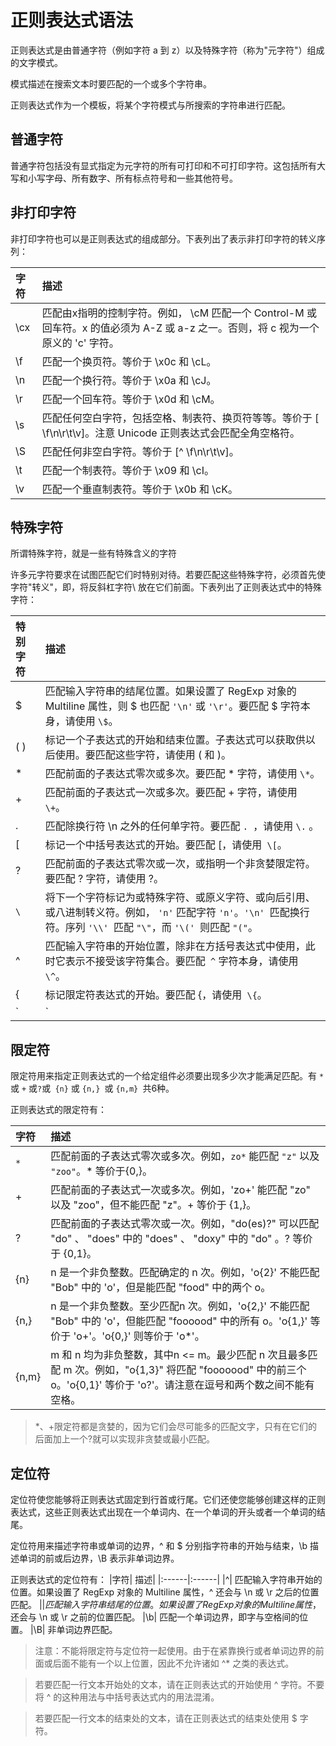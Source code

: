 # 正则表达式语法
正则表达式是由普通字符（例如字符 a 到 z）以及特殊字符（称为"元字符"）组成的文字模式。

模式描述在搜索文本时要匹配的一个或多个字符串。

正则表达式作为一个模板，将某个字符模式与所搜索的字符串进行匹配。
## 普通字符
普通字符包括没有显式指定为元字符的所有可打印和不可打印字符。这包括所有大写和小写字母、所有数字、所有标点符号和一些其他符号。

## 非打印字符
非打印字符也可以是正则表达式的组成部分。下表列出了表示非打印字符的转义序列：

|字符|	描述|
|:------|:------|
|\cx|	匹配由x指明的控制字符。例如， \cM 匹配一个 Control-M 或回车符。x 的值必须为 A-Z 或 a-z 之一。否则，将 c 视为一个原义的 'c' 字符。
|\f|	匹配一个换页符。等价于 \x0c 和 \cL。
|\n|	匹配一个换行符。等价于 \x0a 和 \cJ。
|\r|	匹配一个回车符。等价于 \x0d 和 \cM。
|\s|	匹配任何空白字符，包括空格、制表符、换页符等等。等价于 [ \f\n\r\t\v]。注意 Unicode 正则表达式会匹配全角空格符。
|\S|	匹配任何非空白字符。等价于 [^ \f\n\r\t\v]。
|\t|	匹配一个制表符。等价于 \x09 和 \cI。
|\v|	匹配一个垂直制表符。等价于 \x0b 和 \cK。
## 特殊字符
所谓特殊字符，就是一些有特殊含义的字符

许多元字符要求在试图匹配它们时特别对待。若要匹配这些特殊字符，必须首先使字符"转义"，即，将反斜杠字符\ 放在它们前面。下表列出了正则表达式中的特殊字符：

|特别字符|	描述|
|:------|:------|
|$|	匹配输入字符串的结尾位置。如果设置了 RegExp 对象的 Multiline 属性，则 $ 也匹配 `'\n'` 或 `'\r'`。要匹配 $ 字符本身，请使用 `\$`。
|( )|	标记一个子表达式的开始和结束位置。子表达式可以获取供以后使用。要匹配这些字符，请使用 \( 和 \)。
|*|	匹配前面的子表达式零次或多次。要匹配 * 字符，请使用 `\*`。
|+|	匹配前面的子表达式一次或多次。要匹配 + 字符，请使用` \+`。
|.|	匹配除换行符 \n 之外的任何单字符。要匹配 `. `，请使用 `\.` 。
|[|	标记一个中括号表达式的开始。要匹配 [，请使用` \[`。
|?|	匹配前面的子表达式零次或一次，或指明一个非贪婪限定符。要匹配 ? 字符，请使用 \?。
|`\`|	将下一个字符标记为或特殊字符、或原义字符、或向后引用、或八进制转义符。例如， `'n'` 匹配字符 `'n'`。`'\n' `匹配换行符。序列 `'\\' `匹配 `"\"`，而 `'\(' `则匹配 `"("`。
|^|	匹配输入字符串的开始位置，除非在方括号表达式中使用，此时它表示不接受该字符集合。要匹配` ^` 字符本身，请使用` \^`。
|{|	标记限定符表达式的开始。要匹配 {，请使用` \{`。
|`|`|	指明两项之间的一个选择。要匹配 |，请使用 `\|`。
## 限定符
限定符用来指定正则表达式的一个给定组件必须要出现多少次才能满足匹配。有 `* `或 `+` 或` ? `或` {n}` 或 `{n,} `或 `{n,m} `共6种。

正则表达式的限定符有：

|字符|	描述|
|:------|:------|
|`*`|	匹配前面的子表达式零次或多次。例如，`zo*` 能匹配 `"z"` 以及 `"zoo"`。* 等价于{0,}。
|+|	匹配前面的子表达式一次或多次。例如，'zo+' 能匹配 "zo" 以及 "zoo"，但不能匹配 "z"。+ 等价于 {1,}。
|?|	匹配前面的子表达式零次或一次。例如，"do(es)?" 可以匹配 "do" 、 "does" 中的 "does" 、 "doxy" 中的 "do" 。? 等价于 {0,1}。
|{n}|	n 是一个非负整数。匹配确定的 n 次。例如，'o{2}' 不能匹配 "Bob" 中的 'o'，但是能匹配 "food" 中的两个 o。
|{n,}|	n 是一个非负整数。至少匹配n 次。例如，'o{2,}' 不能匹配 "Bob" 中的 'o'，但能匹配 "foooood" 中的所有 o。'o{1,}' 等价于 'o+'。'o{0,}' 则等价于 'o*'。
|{n,m}|	m 和 n 均为非负整数，其中n <= m。最少匹配 n 次且最多匹配 m 次。例如，"o{1,3}" 将匹配 "fooooood" 中的前三个 o。'o{0,1}' 等价于 'o?'。请注意在逗号和两个数之间不能有空格。

> *、+限定符都是贪婪的，因为它们会尽可能多的匹配文字，只有在它们的后面加上一个?就可以实现非贪婪或最小匹配。

## 定位符
定位符使您能够将正则表达式固定到行首或行尾。它们还使您能够创建这样的正则表达式，这些正则表达式出现在一个单词内、在一个单词的开头或者一个单词的结尾。

定位符用来描述字符串或单词的边界，^ 和 $ 分别指字符串的开始与结束，\b 描述单词的前或后边界，\B 表示非单词边界。

正则表达式的定位符有：
|字符|	描述|
|:------|:------|
|^|	匹配输入字符串开始的位置。如果设置了 RegExp 对象的 Multiline 属性，^ 还会与 \n 或 \r 之后的位置匹配。
|$|	匹配输入字符串结尾的位置。如果设置了 RegExp 对象的 Multiline 属性，$ 还会与 \n 或 \r 之前的位置匹配。
|\b|	匹配一个单词边界，即字与空格间的位置。
|\B|	非单词边界匹配。

> 注意：不能将限定符与定位符一起使用。由于在紧靠换行或者单词边界的前面或后面不能有一个以上位置，因此不允许诸如 ^* 之类的表达式。

> 若要匹配一行文本开始处的文本，请在正则表达式的开始使用 ^ 字符。不要将 ^ 的这种用法与中括号表达式内的用法混淆。

>若要匹配一行文本的结束处的文本，请在正则表达式的结束处使用 $ 字符。